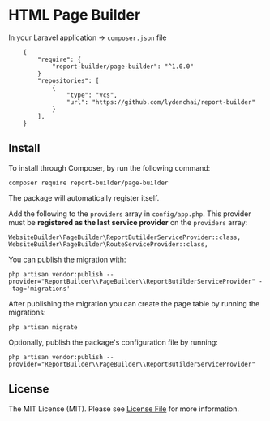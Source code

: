# HTML Page Builder

In your Laravel application -> `composer.json` file

```
    {
        "require": {
            "report-builder/page-builder": "^1.0.0"
        }
        "repositories": [
            {
                "type": "vcs",
                "url": "https://github.com/lydenchai/report-builder"
            }
        ],
    }
```

## Install

To install through Composer, by run the following command:

```
composer require report-builder/page-builder
```

The package will automatically register itself.

Add the following to the `providers` array in `config/app.php`. This provider must be **registered as the last service provider** on the `providers` array:

```
WebsiteBuilder\PageBuilder\ReportButilderServiceProvider::class,
WebsiteBuilder\PageBuilder\RouteServiceProvider::class,
```

You can publish the migration with:

```
php artisan vendor:publish --provider="ReportBuilder\\PageBuilder\\ReportButilderServiceProvider" --tag='migrations'
```

After publishing the migration you can create the page table by running the migrations:

```
php artisan migrate
```

Optionally, publish the package's configuration file by running:

```
php artisan vendor:publish --provider="ReportBuilder\\PageBuilder\\ReportButilderServiceProvider"
```

## License

The MIT License (MIT). Please see [License File](LICENSE.md) for more information.

